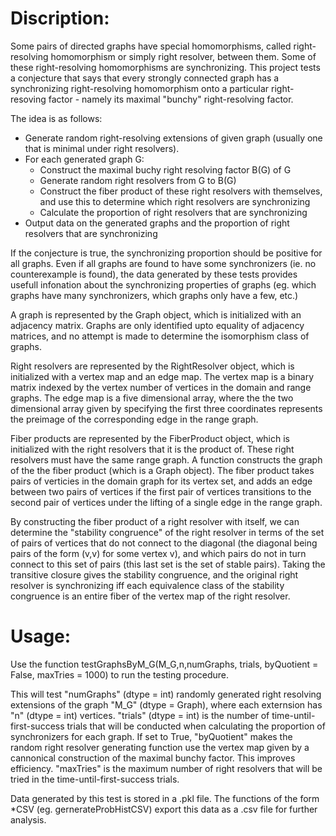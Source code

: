 # Discription:

Some pairs of directed graphs have special homomorphisms, called right-resolving homomorphism or simply right resolver, between them. Some of these right-resolving homomorphisms are synchronizing. This project tests a conjecture that says that every strongly connected graph has a synchronizing right-resolving homomorphism onto a particular right-resoving factor - namely its maximal "bunchy" right-resolving factor.

The idea is as follows:
 - Generate random right-resolving extensions of given graph (usually one that is minimal under right resolvers).
 - For each generated graph G:
      - Construct the maximal buchy right resolving factor B(G) of G
      - Generate random right resolvers from G to B(G)
      - Construct the fiber product of these right resolvers with themselves, and use this to determine which right resolvers are synchronizing
      - Calculate the proportion of right resolvers that are synchronizing
 - Output data on the generated graphs and the proportion of right resolvers that are synchronizing

If the conjecture is true, the synchronizing proportion should be positive for all graphs. Even if all graphs are found to have some synchronizers (ie. no counterexample is found), the data generated by these tests provides usefull infonation about the synchronizing properties of graphs (eg. which graphs have many synchronizers, which graphs only have a few, etc.)

A graph is represented by the Graph object, which is initialized with an adjacency matrix. Graphs are only identified upto equality of adjacency matrices, and no attempt is made to determine the isomorphism class of graphs. 

Right resolvers are represented by the RightResolver object, which is initialized with a vertex map and an edge map. The vertex map is a binary matrix indexed by the vertex number of vertices in the domain and range graphs. The edge map is a five dimensional array, where the the two dimensional array given by specifying the first three coordinates represents the preimage of the corresponding edge in the range graph.

Fiber products are represented by the FiberProduct object, which is initialized with the right resolvers that it is the product of. These right resolvers must have the same range graph. A function constructs the graph of the the fiber product (which is a Graph object). The fiber product takes pairs of verticies in the domain graph for its vertex set, and adds an edge between two pairs of vertices if the first pair of vertices transitions to the second pair of vertices under the lifting of a single edge in the range graph. 

By constructing the fiber product of a right resolver with itself, we can determine the "stability congruence" of the right resolver in terms of the set of pairs of vertices that do not connect to the diagonal (the diagonal being pairs of the form (v,v) for some vertex v), and which pairs do not in turn connect to this set of pairs (this last set is the set of stable pairs). Taking the transitive closure gives the stability congruence, and the original right resolver is synchronizing iff each equivalence class of the stability congruence is an entire fiber of the vertex map of the right resolver.

# Usage:

Use the function testGraphsByM_G(M_G,n,numGraphs, trials, byQuotient = False, maxTries = 1000) to run the testing procedure. 

This will test "numGraphs" (dtype = int) randomly generated right resolving extensions of the graph "M_G" (dtype = Graph), where each externsion has "n" (dtype = int) vertices. "trials" (dtype = int) is the number of time-until-first-success trials that will be conducted when calculating the proportion of synchronizers for each graph. If set to True, "byQuotient" makes the random right resolver generating function use the vertex map given by a cannonical construction of the maximal bunchy factor. This improves efficiency. "maxTries" is the maximum number of right resolvers that will be tried in the time-until-first-success trials.

Data generated by this test is stored in a .pkl file. The functions of the form *CSV (eg. gernerateProbHistCSV) export this data as a .csv file for further analysis.

